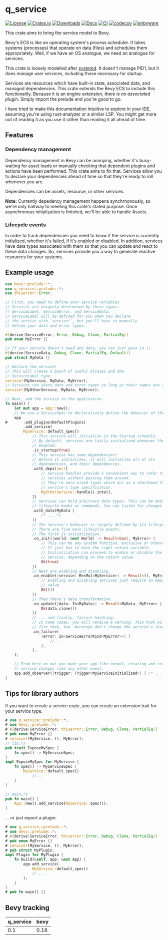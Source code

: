 # q_service

[![License](https://img.shields.io/badge/license-MIT%2FApache-blue.svg)](https://github.com/bevyengine/bevy#license)
[![Crates.io](https://img.shields.io/crates/v/q_service.svg)](https://crates.io/crates/q_service)
[![Downloads](https://img.shields.io/crates/d/q_service.svg)](https://crates.io/crates/q_service)
[![Docs](https://docs.rs/q_service/badge.svg)](https://docs.rs/q_service/latest/q_service/)
[![CI](https://github.com/ada-x64/q_service/actions/workflows/ci.yaml/badge.svg)](https://github.com/ada-x64/q_service/actions)
[![codecov](https://codecov.io/github/ada-x64/q_service/graph/badge.svg?token=2gqZobeujo)](https://codecov.io/github/ada-x64/q_service)
[![enbyware](https://pride-badges.pony.workers.dev/static/v1?label=enbyware&labelColor=%23555&stripeWidth=8&stripeColors=FCF434%2CFFFFFF%2C9C59D1%2C2C2C2C "they/she")](https://en.pronouns.page/are/they&she)

This crate aims to bring the service model to Bevy.

Bevy's ECS is like an operating system's process scheduler. It takes systems
(processes) that operate on data (files) and schedules them appropriately.
Well, if we have an OS analogue, we need an analogue for services.

This crate is loosely modelled after [systemd](https://systemd.io).
It doesn't manage PID1, but it does manage user services, including those
necessary for startup.

Services are resources which have built-in state, associated data, and
managed dependencies. This crate extends the Bevy ECS to include this
functionality. Because it is an engine extension, _there is no associated
plugin._ Simply import the prelude and you're good to go.

I have tried to make this documentation intuitive to explore in your IDE,
assuming you're using rust-analyzer or a similar LSP. You might get more out
of reading it as you use it rather than reading it all ahead of time.

## Features

### Dependency management

Dependency management in Bevy can be annoying, whether it's busy-waiting for asset loads or manually
checking that dependent plugins and actions have been performed. This crate aims to fix that.
Services allow you to declare your dependencies ahead of time so that they're ready to roll
whenever you are.

Dependencies can be assets, resource, or other services.

__Note:__ Currently depedency management happens synchrnonously, so we're only halfway to meeting this crate's stated purpose. Once asynchronous initialization is finished, we'll be able to handle Assets.

### Lifecycle events

In order to track dependencies you need to know if the service is currently initialized, whether it's failed, if it's enabled or disabled. In addition, services have data types associated with them so that you can update and react to these data changes. So, services provide you a way to generate reactive resources for your systems.

## Example usage
```rust
use bevy::prelude::*;
use q_service::prelude::*;
use thiserror::Error;

// First, you need to define your service variables.
// Services are uniquely determined by three types:
// ServiceLabel, ServiceError, and ServiceData.
// ServiceLabel will be defined for you when you declare
// the service with `service!`, but you'll have to manually
// define your data and error types.

#[derive(ServiceError, Error, Debug, Clone, PartialEq)]
pub enum MyError {}

// If your service doesn't need any data, you can just pass in ().
#[derive(ServiceData, Debug, Clone, PartialEq, Default)]
pub struct MyData {}

// Declare the service!
// This will create a bunch of useful aliases and the
// ServiceLabel type.
service!(MyService, MyData, MyError);
// Services can share data and error types so long as their names are distinct.
service!(MyOtherService, MyData, MyError);

// Next, add the service to the application.
fn main() {
    let mut app = App::new();
    // We use a ServiceSpec to declaratively define the behavior of the service.
    app
#       .add_plugins(DefaultPlugins)
        .add_service(
        MyService::default_spec()
            // This service will initialize in the Startup schedule.
            // By default, services are lazily initialized whenever they are
            // enabled.
            .is_startup(true)
            // This service has some dependencies!
            // Before it initializes, it will initialize all of its
            // dependencies, and their dependencies.
            .with_deps(vec![
                // Service handles provide a convenient way to refer to
                // services without passing them around.
                // They're zero-sized types which act as a shorthand for the
                // service's type specification.
                MyOtherService::handle().into(),
            ])
            // Services can hold arbitrary data types. This can be modified by using
            // lifecycle hooks or commands. You can listen for changes by using events.
            .with_data(MyData {
                /* ... */
            })
            // The service's behavior is largely defined by its lifecycle hooks.
            // There are five main lifecycle events.
            // The first is initialization.
            .on_init(|world: &mut World| -> Result<bool, MyError> {
                // This can be any system function, exclusive or otherwise.
                // It just has to have the right return variable.
                // Initialization can proceed to enable or disable the
                // service, depending on the return value.
                Ok(true)
            })
            // Next are enabling and disabling.
            .on_enable(|service: ResMut<MyService>| -> Result<(), MyError> {
                // Enabling and disabling services just require an empty return
                // value.
                Ok(())
            })
            // Then there's data transformation.
            .on_update(|data: In<MyData>| -> Result<MyData, MyError> {
                Ok(data.clone())
            })
            // ... and finally, failure handling.
            // In some cases, you will receive a warning. This hook will
            // fire then, too. Warnings don't change the service's state.
            .on_failure(
                |error: In<ServiceErrorKind<MyError>>| {
                    // ...
                },
            ),
    );

    // From here on out you make your app like normal, creating and reacting to
    // service changes like any other event.
    app.add_observer(|trigger: Trigger<MyServiceInitialized>| { /* ... */ });
}
```

## Tips for library authors

If you want to create a service crate, you can create an extension trait for your service type.
```rust
# use q_service::prelude::*;
# use bevy::prelude::*;
# #[derive(ServiceError, thiserror::Error, Debug, Clone, PartialEq)]
# pub enum MyError {}
# service!(MyService, (), MyError);
// lib.rs
pub trait ExposeMySpec {
    fn spec() -> MyServiceSpec;
}
impl ExposeMySpec for MyService {
    fn spec() -> MyServiceSpec {
        MyService::default_spec()
            //...
    }
}

// main.rs
pub fn main() {
    App::new().add_service(MyService::spec());
}
```

... or just export a plugin:
```rust
# use q_service::prelude::*;
# use bevy::prelude::*;
# #[derive(ServiceError, thiserror::Error, Debug, Clone, PartialEq)]
# pub enum MyError {}
# service!(MyService, (), MyError);
# pub struct MyPlugin;
impl Plugin for MyPlugin {
    fn build(&self, app: &mut App) {
        app.add_service(
            MyService::default_spec()
            // ...
        );
    }
}
# pub fn main() {}
```

## Bevy tracking

| q_service | bevy |
| --- | --- |
| 0.1 | 0.16 |
